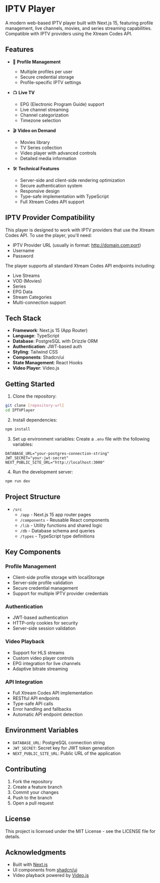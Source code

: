 # IPTV Player

A modern web-based IPTV player built with Next.js 15, featuring profile management, live channels, movies, and series streaming capabilities. Compatible with IPTV providers using the Xtream Codes API.

## Features

- 🔐 **Profile Management**
  - Multiple profiles per user
  - Secure credential storage
  - Profile-specific IPTV settings

- 📺 **Live TV**
  - EPG (Electronic Program Guide) support
  - Live channel streaming
  - Channel categorization
  - Timezone selection

- 🎬 **Video on Demand**
  - Movies library
  - TV Series collection
  - Video player with advanced controls
  - Detailed media information

- 🛠 **Technical Features**
  - Server-side and client-side rendering optimization
  - Secure authentication system
  - Responsive design
  - Type-safe implementation with TypeScript
  - Full Xtream Codes API support

## IPTV Provider Compatibility

This player is designed to work with IPTV providers that use the Xtream Codes API. To use the player, you'll need:

- IPTV Provider URL (usually in format: http://domain.com:port)
- Username
- Password

The player supports all standard Xtream Codes API endpoints including:
- Live Streams
- VOD (Movies)
- Series
- EPG Data
- Stream Categories
- Multi-connection support

## Tech Stack

- **Framework**: Next.js 15 (App Router)
- **Language**: TypeScript
- **Database**: PostgreSQL with Drizzle ORM
- **Authentication**: JWT-based auth
- **Styling**: Tailwind CSS
- **Components**: Shadcn/ui
- **State Management**: React Hooks
- **Video Player**: Video.js

## Getting Started

1. Clone the repository:
```bash
git clone [repository-url]
cd IPTVPlayer
```

2. Install dependencies:
```bash
npm install
```

3. Set up environment variables:
Create a `.env` file with the following variables:
```env
DATABASE_URL="your-postgres-connection-string"
JWT_SECRET="your-jwt-secret"
NEXT_PUBLIC_SITE_URL="http://localhost:3000"
```

4. Run the development server:
```bash
npm run dev
```

## Project Structure

- `/src`
  - `/app` - Next.js 15 app router pages
  - `/components` - Reusable React components
  - `/lib` - Utility functions and shared logic
  - `/db` - Database schema and queries
  - `/types` - TypeScript type definitions

## Key Components

### Profile Management
- Client-side profile storage with localStorage
- Server-side profile validation
- Secure credential management
- Support for multiple IPTV provider credentials

### Authentication
- JWT-based authentication
- HTTP-only cookies for security
- Server-side session validation

### Video Playback
- Support for HLS streams
- Custom video player controls
- EPG integration for live channels
- Adaptive bitrate streaming

### API Integration
- Full Xtream Codes API implementation
- RESTful API endpoints
- Type-safe API calls
- Error handling and fallbacks
- Automatic API endpoint detection

## Environment Variables

- `DATABASE_URL`: PostgreSQL connection string
- `JWT_SECRET`: Secret key for JWT token generation
- `NEXT_PUBLIC_SITE_URL`: Public URL of the application

## Contributing

1. Fork the repository
2. Create a feature branch
3. Commit your changes
4. Push to the branch
5. Open a pull request

## License

This project is licensed under the MIT License - see the LICENSE file for details.

## Acknowledgments

- Built with [Next.js](https://nextjs.org/)
- UI components from [shadcn/ui](https://ui.shadcn.com/)
- Video playback powered by [Video.js](https://videojs.com/)

